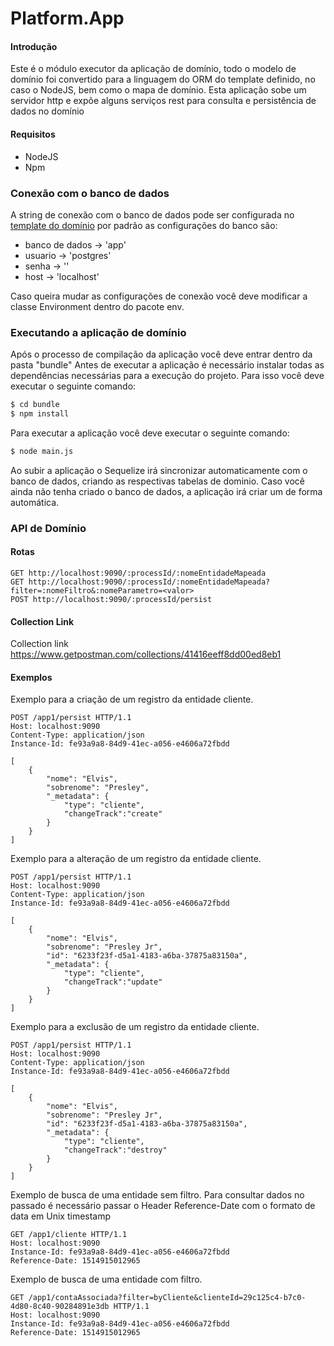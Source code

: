 # Platform.App

#### Introdução
Este é o módulo executor da aplicação de domínio, todo o modelo de domínio foi convertido para a linguagem do ORM do template definido, no caso o NodeJS, bem como o mapa de domínio.
Esta aplicação sobe um servidor http e expõe alguns serviços rest para consulta e persistência de dados no domínio

#### Requisitos

* NodeJS
* Npm


### Conexão com o banco de dados
A string de conexão com o banco de dados pode ser configurada no [template do domínio](https://github.com/ONSBR/Plataforma-Domain/blob/master/Platform.App/node_template/model/domain.tmpl) por padrão as configurações do banco são:
* banco de dados -> 'app'
* usuario -> 'postgres'
* senha -> ''
* host -> 'localhost'

Caso queira mudar as configurações de conexão você deve modificar a classe Environment dentro do pacote env.


### Executando a aplicação de domínio

Após o processo de compilação da aplicação você deve entrar dentro da pasta "bundle"
Antes de executar a aplicação é necessário instalar todas as dependências necessárias para a execução do projeto.
Para isso você deve executar o seguinte comando:

```sh
$ cd bundle
$ npm install
```

Para executar a aplicação você deve executar o seguinte comando:
```sh
$ node main.js
```

Ao subir a aplicação o Sequelize irá sincronizar automaticamente com o banco de dados, criando as respectivas tabelas de dominio. Caso você ainda não tenha criado o banco de dados, a aplicação irá criar um de forma automática.

### API de Domínio

#### Rotas

```
GET http://localhost:9090/:processId/:nomeEntidadeMapeada
GET http://localhost:9090/:processId/:nomeEntidadeMapeada?filter=:nomeFiltro&:nomeParametro=<valor>
POST http://localhost:9090/:processId/persist
```

#### Collection Link

Collection link https://www.getpostman.com/collections/41416eeff8dd00ed8eb1

#### Exemplos

Exemplo para a criação de um registro da entidade cliente.

```http
POST /app1/persist HTTP/1.1
Host: localhost:9090
Content-Type: application/json
Instance-Id: fe93a9a8-84d9-41ec-a056-e4606a72fbdd

[
    {
        "nome": "Elvis",
        "sobrenome": "Presley",
        "_metadata": {
            "type": "cliente",
            "changeTrack":"create"
        }
    }
]
```

Exemplo para a alteração de um registro da entidade cliente.

```http
POST /app1/persist HTTP/1.1
Host: localhost:9090
Content-Type: application/json
Instance-Id: fe93a9a8-84d9-41ec-a056-e4606a72fbdd

[
    {
        "nome": "Elvis",
        "sobrenome": "Presley Jr",
        "id": "6233f23f-d5a1-4183-a6ba-37875a83150a",
        "_metadata": {
            "type": "cliente",
            "changeTrack":"update"
        }
    }
]
```

Exemplo para a exclusão de um registro da entidade cliente.

```http
POST /app1/persist HTTP/1.1
Host: localhost:9090
Content-Type: application/json
Instance-Id: fe93a9a8-84d9-41ec-a056-e4606a72fbdd

[
    {
        "nome": "Elvis",
        "sobrenome": "Presley Jr",
        "id": "6233f23f-d5a1-4183-a6ba-37875a83150a",
        "_metadata": {
            "type": "cliente",
            "changeTrack":"destroy"
        }
    }
]
```

Exemplo de busca de uma entidade sem filtro.
Para consultar dados no passado é necessário passar o Header Reference-Date com o formato de data em Unix timestamp

```http
GET /app1/cliente HTTP/1.1
Host: localhost:9090
Instance-Id: fe93a9a8-84d9-41ec-a056-e4606a72fbdd
Reference-Date: 1514915012965
```

Exemplo de busca de uma entidade com filtro.

```http
GET /app1/contaAssociada?filter=byCliente&clienteId=29c125c4-b7c0-4d80-8c40-90284891e3db HTTP/1.1
Host: localhost:9090
Instance-Id: fe93a9a8-84d9-41ec-a056-e4606a72fbdd
Reference-Date: 1514915012965
```






